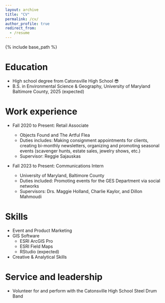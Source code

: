 ```yaml
---
layout: archive
title: "CV"
permalink: /cv/
author_profile: true
redirect_from:
  - /resume
---
```


{% include base_path %}

Education
======
* High school degree from Catonsville High School 😎
* B.S. in Environmental Science & Geography, University of Maryland Baltimore County, 2025 (expected)

Work experience
======
* Fall 2020 to Present: Retail Associate
  * Objects Found and The Artful Flea
  * Duties includes: Making consignment appointments for clients, creating bi-monthly newsletters, organizing and promoting seasonal events (scavenger hunts, estate sales, jewelry shows, etc.) 
  * Supervisor: Reggie Sajauskas

* Fall 2023 to Present: Communications Intern
  * University of Maryland, Baltimore County
  * Duties included: Promoting events for the GES Department via social networks
  * Supervisors: Drs. Maggie Holland, Charlie Kaylor, and Dillon Mahmoudi
  
Skills
======
* Event and Product Marketing
* GIS Software
  * ESRI ArcGIS Pro
  * ESRI Field Maps
  * RStudio (expected)
* Creative & Analytical Skills
  
Service and leadership
======
* Volunteer for and perform with the Catonsville High School Steel Drum Band
